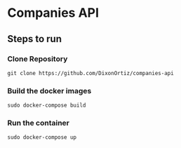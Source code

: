 # Companies API

## Steps to run

### Clone Repository

`git clone https://github.com/DixonOrtiz/companies-api`

### Build the docker images

`sudo docker-compose build`

### Run the container

`sudo docker-compose up`
